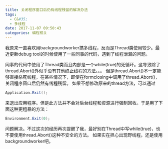 ```yaml
---
title: 关闭程序窗口后仍有线程残留的解决办法
tags:
  - C&#35;
  - 多线程
date: 2017-11-07 09:50:43
categories: 编程相关
---
```

我原来一直喜欢用backgroundworker搞多线程，反而是Thread类使用较少。最近更新debug tool的时候使用了一些同事的代码，遇到了线程泄漏的问题。
<!--more-->
同事的代码中使用了Thread类而且内部是一个while(true)的死循环。这导致除了thread.Abort()外似乎没有其他终止线程的方法。。。
但是thread.Abort()不一定能够直接杀死线程，在某些情况下，即使在formclosing中调用了thread.Abort()，关闭程序窗口后仍然有线程残留。
如果不想修改原来的thread方法，可以通过
```cs
Application.Exit();
```
来退出应用程序。但是此方法并不会对后台线程和资源进行强制回收。于是用了下面这种更粗暴的方法：
```cs
Environment.Exit(0);
```
问题解决。不过这次的经历再次提醒了我，最好别在Thread中写while(true)，也不要使用thread.Abort()这种不安全的方法。
如果实在担心出现野线程，还是使用backgroundworker吧。
